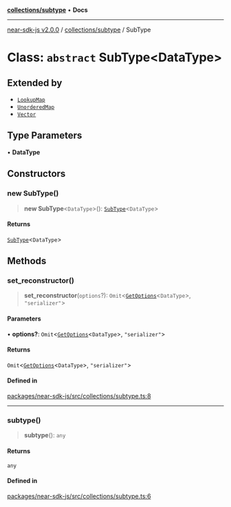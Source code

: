[**collections/subtype**](../README.md) • **Docs**

***

[near-sdk-js v2.0.0](../../../packages.md) / [collections/subtype](../README.md) / SubType

# Class: `abstract` SubType\<DataType\>

## Extended by

- [`LookupMap`](../../lookup-map/classes/LookupMap.md)
- [`UnorderedMap`](../../unordered-map/classes/UnorderedMap.md)
- [`Vector`](../../vector/classes/Vector.md)

## Type Parameters

• **DataType**

## Constructors

### new SubType()

> **new SubType**\<`DataType`\>(): [`SubType`](SubType.md)\<`DataType`\>

#### Returns

[`SubType`](SubType.md)\<`DataType`\>

## Methods

### set\_reconstructor()

> **set\_reconstructor**(`options`?): `Omit`\<[`GetOptions`](../../../types/collections/interfaces/GetOptions.md)\<`DataType`\>, `"serializer"`\>

#### Parameters

• **options?**: `Omit`\<[`GetOptions`](../../../types/collections/interfaces/GetOptions.md)\<`DataType`\>, `"serializer"`\>

#### Returns

`Omit`\<[`GetOptions`](../../../types/collections/interfaces/GetOptions.md)\<`DataType`\>, `"serializer"`\>

#### Defined in

[packages/near-sdk-js/src/collections/subtype.ts:8](https://github.com/dim-daskalov/near-sdk-js/blob/306b0e9106179b8fa9fa5a5e519a844314d6230e/packages/near-sdk-js/src/collections/subtype.ts#L8)

***

### subtype()

> **subtype**(): `any`

#### Returns

`any`

#### Defined in

[packages/near-sdk-js/src/collections/subtype.ts:6](https://github.com/dim-daskalov/near-sdk-js/blob/306b0e9106179b8fa9fa5a5e519a844314d6230e/packages/near-sdk-js/src/collections/subtype.ts#L6)

